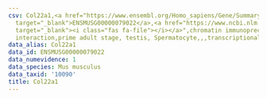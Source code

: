 ```yaml
---
csv: Col22a1,<a href="https://www.ensembl.org/Homo_sapiens/Gene/Summary?db=core;g=ENSMUSG00000079022"
  target="_blank">ENSMUSG00000079022</a>,<a href="https://www.ncbi.nlm.nih.gov/pubmed/25450459"
  target="_blank"><i class="fas fa-file"></i></a>",chromatin immunoprecipitation assay,direct
  interaction,prime adult stage, testis, Spermatocyte,,,transcriptional regulation,
data_alias: Col22a1
data_id: ENSMUSG00000079022
data_numevidence: 1
data_species: Mus musculus
data_taxid: '10090'
title: Col22a1
---
```

